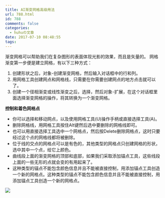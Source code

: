 ```yaml
---
title: AI渐变网格高级用法
url: 788.html
id: 788
comments: false
categories:
  - huhuの文章
date: 2017-07-10 08:48:55
tags:
---
```


渐变网格可以帮助我们在复杂图形的表面体现光影的效果，而且是矢量的。 网格渐变第一步便是建立网格，有以下三种方式：

1.  创建形状之后，对象-创建渐变网格，然后输入对话框中的行和列。
2.  用网格工具创建网点和网格线，只需要在你需要创建网点的地方点击就可以了。
3.  创建一个径相渐变或线性渐变之后，选择，然后对象-扩展，在这个对话框里面选择渐变网格的操作，将其转换为一个渐变网格。

**控制和着色网格点**

*   你可以选择和移动网点，以及使用网格工具(U)操作手柄或直接选择工具(A)。
*   删除网格线，用网格工具按住Alt键然后选中要删除的网格线即可。
*   也可以用直接选择工具选中一个网格点，然后按Delete删除网格点，这时只要经过这个点的网格线都将被删除。
*   位于线的交点的网格点可以是有色的，其他类型的网格点只创建网格的形状，选中其中一个点，给它上颜色。
*   曲线段上面的渐变网格的顶部和底部，如果我们采取添加锚点工具，这些线段上面的一些无形的点就会变的有用起来了。
*   这种类型的锚点不能包含颜色信息并且不能被直接控制，用添加锚点工具创造一个新的网格点。这种类型的锚点不能包含颜色信息并且不能被直接控制，用添加锚点工具创造一个新的网格点。

![](http://h2y.net.cn/wp-content/uploads/2017/07/1-1.png)
